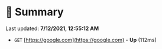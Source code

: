 # 📖 Summary
Last updated: **7/12/2021, 12:55:12 AM**

- `GET` [https://google.com](https://google.com) - **Up** (112ms)
